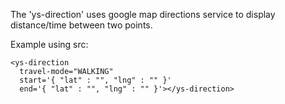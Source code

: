 The 'ys-direction' uses google map directions service to display distance/time between two points.

Example using src:

    <ys-direction
      travel-mode="WALKING"
      start='{ "lat" : "", "lng" : "" }'
      end='{ "lat" : "", "lng" : "" }'></ys-direction>
